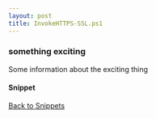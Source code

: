 ```yaml
---
layout: post
title: InvokeHTTPS-SSL.ps1
---
```


### something exciting

Some information about the exciting thing

#### Snippet

<script src="https://gist-it.appspot.com/github.com/BanterBoy/scripts-blog/blob/master/PowerShell/snippets/InvokeHTTPS-SSL.ps1" crossorigin="anonymous"></script>

<a href="/menu/_pages/snippets.html">Back to Snippets</a>
